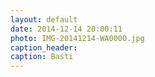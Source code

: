 ```yaml
---
layout: default
date: 2014-12-14 20:00:11
photo: IMG-20141214-WA0000.jpg
caption_header:  
caption: Basti
---
```

